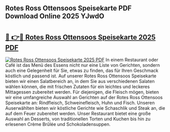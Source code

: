 ## Rotes Ross Ottensoos Speisekarte PDF Download Online 2025 YJwdO

# <h2><a href="http://gc9bkok.nevu.top/?p=Rotes+Ross+Ottensoos+Speisekarte">🔗 👉🔴 Rotes Ross Ottensoos Speisekarte 2025 PDF</a></h2>

[![Rotes Ross Ottensoos Speisekarte 2025 PDF](https://i.imgur.com/dBaPXMq.png)](http://gc9bkok.nevu.top/?p=Rotes+Ross+Ottensoos+Speisekarte)
In einem Restaurant oder Café ist das Menü des Essens nicht nur eine Liste von Gerichten, sondern auch eine Gelegenheit für Sie, etwas zu finden, das für Ihren Geschmack köstlich und passend ist. Auf unserer Rotes Ross Ottensoos Speisekarte bieten wir einen Salatbereich an, in dem Sie aus verschiedenen Salaten wählen können, die mit frischen Zutaten für ein leichtes und leckeres Mittagessen zubereitet werden. Für diejenigen, die Fleisch mögen, bieten wir eine umfangreiche Auswahl an Gerichten auf der Rotes Ross Ottensoos Speisekarte an: Rindfleisch, Schweinefleisch, Huhn und Fisch. Unseren Auserwählten bieten wir köstliche Gerichte wie Schaschlik und Steak an, die auf dem Feuer zubereitet werden. Unser Restaurant bietet eine große Auswahl an Desserts, von traditionellen Torten und Kuchen bis hin zu erlesenen Crème Brûlée und Schokoladensuppen.
